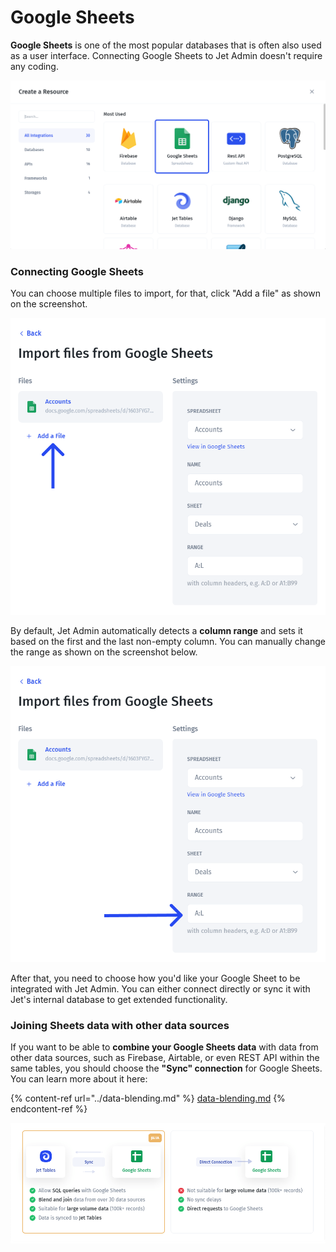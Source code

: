 # Google Sheets

**Google Sheets** is one of the most popular databases that is often also used as a user interface. Connecting Google Sheets to Jet Admin doesn't require any coding.&#x20;

![](../../.gitbook/assets/dtjfyt.png)

### Connecting Google Sheets

You can choose multiple files to import, for that, click "Add a file" as shown on the screenshot.

![](../../.gitbook/assets/kfmgyjt.png)

By default, Jet Admin automatically detects a **column range** and sets it based on the first and the last non-empty column. You can manually change the range as shown on the screenshot below.

![ ](../../.gitbook/assets/ndxctfby.png)

After that, you need to choose how you'd like your Google Sheet to be integrated with Jet Admin. You can either connect directly or sync it with Jet's internal database to get extended functionality.

### Joining Sheets data with other data sources

If you want to be able to **combine your Google Sheets data** with data from other data sources, such as Firebase, Airtable, or even REST API within the same tables, you should choose the **"Sync" connection** for Google Sheets. You can learn more about it here:

{% content-ref url="../data-blending.md" %}
[data-blending.md](../data-blending.md)
{% endcontent-ref %}

![](../../.gitbook/assets/dtnxb-min.png)

